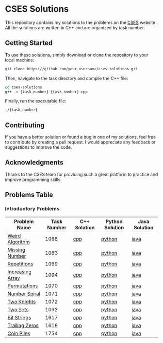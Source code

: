# CSES Solutions

This repository contains my solutions to the problems on the [CSES](https://cses.fi/problemset/) website. All the solutions are written in C++ and are organized by task number.

## Getting Started

To use these solutions, simply download or clone the repository to your local machine:

```bash
git clone https://github.com/your_username/cses-solutions.git
```

Then, navigate to the task directory and compile the C++ file:

```bash
cd cses-solutions
g++ -o {task_number} {task_number}.cpp
```
Finally, run the executable file:

```bash
./{task_number}
```


## Contributing

If you have a better solution or found a bug in one of my solutions, feel free to contribute by creating a pull request. I would appreciate any feedback or suggestions to improve the code.

## Acknowledgments

Thanks to the CSES team for providing such a great platform to practice and improve programming skills.


## Problems Table

### Introductory Problems

| Problem Name                        | Task Number | C++ Solution              | Python Solution           | Java Solution             |
|-------------------------------------|-------------|---------------------------|---------------------------|---------------------------|
| [Weird Algorithm](https://cses.fi/problemset/task/1068)                   | 1068        | [cpp](1068.cpp) | [python](1068.py) | [java](1068.java) |
| [Missing Number](https://cses.fi/problemset/task/1083)                    | 1083        | [cpp](1083.cpp) | [python](1083.py) | [java](1083.java) |
| [Repetitions](https://cses.fi/problemset/task/1069)                       | 1069        | [cpp](1069.cpp) | [python]() | [java]() |
| [Increasing Array](https://cses.fi/problemset/task/1094)                  | 1094        | [cpp](1094.cpp) | [python]() | [java]() |
| [Permutations](https://cses.fi/problemset/task/1070)                      | 1070        | [cpp](1070.cpp) | [python]() | [java]() |
| [Number Spiral](https://cses.fi/problemset/task/1071)                     | 1071        | [cpp](1071.cpp) | [python]() | [java]() |
| [Two Knights](https://cses.fi/problemset/task/1072)                       | 1072        | [cpp](1072.cpp) | [python]() | [java]() |
| [Two Sets](https://cses.fi/problemset/task/1092)                           | 1092        | [cpp](1092.cpp) | [python]() | [java]() |
| [Bit Strings](https://cses.fi/problemset/task/1617)                        | 1617        | [cpp](1617.cpp) | [python]() | [java]() |
| [Trailing Zeros](https://cses.fi/problemset/task/1618)                     | 1618        | [cpp](1618.cpp) | [python]() | [java]() |
| [Coin Piles](https://cses.fi/problemset/task/1754)                         | 1754        | [cpp](1754.cpp) | [python]() | [java]() |

